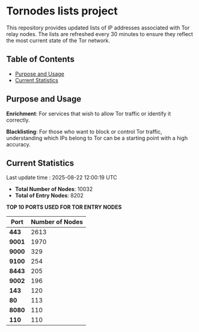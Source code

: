 # Tornodes lists project

This repository provides updated lists of IP addresses associated with Tor relay nodes. The lists are refreshed every 30 minutes to ensure they reflect the most current state of the Tor network.

## Table of Contents

- [Purpose and Usage](#purpose-and-usage)
- [Current Statistics](#current-statistics)


## Purpose and Usage

**Enrichment**: For services that wish to allow Tor traffic or identify it correctly.

**Blacklisting**: For those who want to block or control Tor traffic, understanding which IPs belong to Tor can be a starting point with a high accuracy.

## Current Statistics

Last update time : 2025-08-22 12:00:19 UTC

- **Total Number of Nodes**: 10032
- **Total of Entry Nodes**: 8202

**TOP 10 PORTS USED FOR TOR ENTRY NODES**

| **Port** | **Number of Nodes** |
|------|-----------------|
| **443**   | 2613  |
| **9001**   | 1970  |
| **9000**   | 329  |
| **9100**   | 254  |
| **8443**   | 205  |
| **9002**   | 196  |
| **143**   | 120  |
| **80**   | 113  |
| **8080**   | 110  |
| **110**   | 110  |

